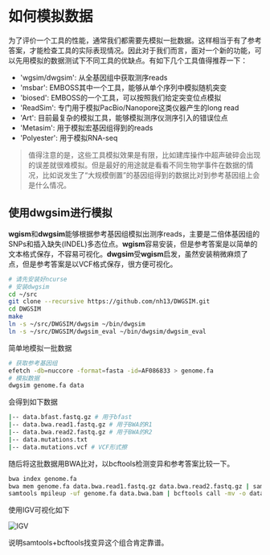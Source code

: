 # 如何模拟数据

为了评价一个工具的性能，通常我们都需要先模拟一批数据。这样相当于有了参考答案，才能检查工具的实际表现情况。因此对于我们而言，面对一个新的功能，可以先用模拟的数据测试下不同工具的优缺点。有如下几个工具值得推荐一下：

- 'wgsim/dwgsim': 从全基因组中获取测序reads
- 'msbar': EMBOSS其中一个工具，能够从单个序列中模拟随机突变
- 'biosed': EMBOSS的一个工具，可以按照我们给定突变位点模拟
- 'ReadSim': 专门用于模拟PacBio/Nanopore这类仪器产生的long read
- 'Art': 目前最复杂的模拟工具，能够模拟测序仪测序引入的错误位点
- 'Metasim': 用于模拟宏基因组得到的reads
- 'Polyester': 用于模拟RNA-seq

> 值得注意的是，这些工具模拟效果是有限，比如建库操作中超声破碎会出现的误差就很难模拟。但是最好的用途就是看看不同生物学事件在数据的情况，比如说发生了“大规模倒置”的基因组得到的数据比对到参考基因组上会是什么情况。

## 使用dwgsim进行模拟

**wgism**和**dwgsim**能够根据参考基因组模拟出测序reads，主要是二倍体基因组的SNPs和插入缺失(INDEL)多态位点。**wgism**容易安装，但是参考答案是以简单的文本格式保存，不容易可视化。**dwgsim**受**wgism**启发，虽然安装稍微麻烦了点，但是参考答案是以VCF格式保存，很方便可视化。

```bash
# 请先安装好ncurse
# 安装dwgsim
cd ~/src
git clone --recursive https://github.com/nh13/DWGSIM.git
cd DWGSIM
make
ln -s ~/src/DWGSIM/dwgsim ~/bin/dwgsim
ln -s ~/src/DWGSIM/dwgsim_eval ~/bin/dwgsim/dwgsim_eval
```

简单地模拟一批数据

```bash
# 获取参考基因组
efetch -db=nuccore -format=fasta -id=AF086833 > genome.fa
# 模拟数据
dwgsim genome.fa data
```

会得到如下数据

```bash
|-- data.bfast.fastq.gz # 用于bfast
|-- data.bwa.read1.fastq.gz # 用于BWA的R1
|-- data.bwa.read2.fastq.gz # 用于BWA的R2
|-- data.mutations.txt
|-- data.mutations.vcf # VCF形式擦
```

随后将这批数据用BWA比对，以bcftools检测变异和参考答案比较一下。

```bash
bwa index genome.fa
bwa mem genome.fa data.bwa.read1.fastq.gz data.bwa.read2.fastq.gz | samtools sort -o data.bwa.bam
samtools mpileup -uf genome.fa data.bwa.bam | bcftools call -mv -o data.bwa.vcf
```

使用IGV可视化如下

![IGV](http://oex750gzt.bkt.clouddn.com/18-2-5/64902054.jpg)

说明samtools+bcftools找变异这个组合肯定靠谱。